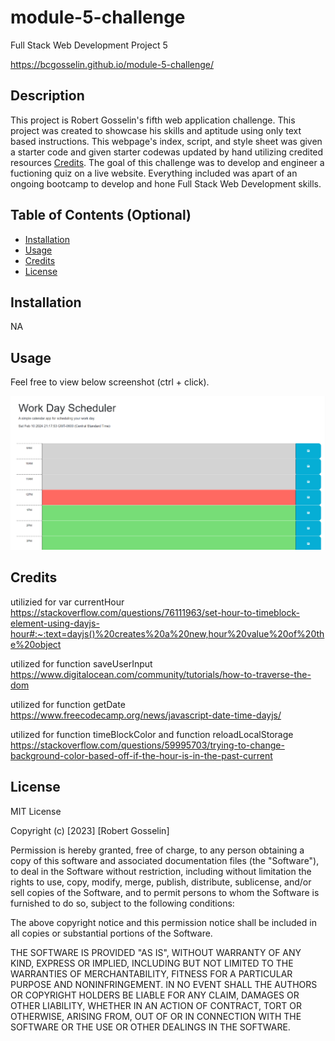 # module-5-challenge

Full Stack Web Development Project 5

https://bcgosselin.github.io/module-5-challenge/

## Description

This project is Robert Gosselin's fifth web application challenge. This project was created to showcase his skills and aptitude using only text based instructions. This webpage's index, script, and style sheet was given a starter code and given starter codewas updated by hand utilizing credited resources [Credits](#credits). The goal of this challenge was to develop and engineer a fuctioning quiz on a live website. Everything included was apart of an ongoing bootcamp to develop and hone Full Stack Web Development skills.

## Table of Contents (Optional)

- [Installation](#installation)
- [Usage](#usage)
- [Credits](#credits)
- [License](#license)

## Installation

NA

## Usage

Feel free to view below screenshot (ctrl + click).

![alt text](assets/images/screenshot.png)

## Credits

utilizied for var currentHour
    https://stackoverflow.com/questions/76111963/set-hour-to-timeblock-element-using-dayjs-hour#:~:text=dayjs()%20creates%20a%20new,hour%20value%20of%20the%20object

utilized for function saveUserInput
    https://www.digitalocean.com/community/tutorials/how-to-traverse-the-dom

utilized for function getDate
    https://www.freecodecamp.org/news/javascript-date-time-dayjs/

utilized for function timeBlockColor and function reloadLocalStorage
    https://stackoverflow.com/questions/59995703/trying-to-change-background-color-based-off-if-the-hour-is-in-the-past-current




## License

MIT License

Copyright (c) [2023] [Robert Gosselin]

Permission is hereby granted, free of charge, to any person obtaining a copy
of this software and associated documentation files (the "Software"), to deal
in the Software without restriction, including without limitation the rights
to use, copy, modify, merge, publish, distribute, sublicense, and/or sell
copies of the Software, and to permit persons to whom the Software is
furnished to do so, subject to the following conditions:

The above copyright notice and this permission notice shall be included in all
copies or substantial portions of the Software.

THE SOFTWARE IS PROVIDED "AS IS", WITHOUT WARRANTY OF ANY KIND, EXPRESS OR
IMPLIED, INCLUDING BUT NOT LIMITED TO THE WARRANTIES OF MERCHANTABILITY,
FITNESS FOR A PARTICULAR PURPOSE AND NONINFRINGEMENT. IN NO EVENT SHALL THE
AUTHORS OR COPYRIGHT HOLDERS BE LIABLE FOR ANY CLAIM, DAMAGES OR OTHER
LIABILITY, WHETHER IN AN ACTION OF CONTRACT, TORT OR OTHERWISE, ARISING FROM,
OUT OF OR IN CONNECTION WITH THE SOFTWARE OR THE USE OR OTHER DEALINGS IN THE
SOFTWARE.
